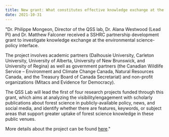 ```yaml
---
title: New grant: What constitutes effective knowledge exchange at the environmental science-policy interface?
date: 2021-10-31
---
```


"Dr. Philippe Mongeon, Director of the QSS lab, Dr. Alana Westwood (Lead PI) and Dr. Matthew Falconer received a SSHRC partnership development grant to investigate 
knowledge exchange at the environmental science-policy interface. 

The project involves academic partners (Dalhousie University, Carleton University, University of Alberta, University of New Brunswick, and University of Regina) 
as well as government partners (the Canadian Wildlife Service – Environment and Climate Change Canada, Natural Resources Canada, and the Treasury Board of Canada Secretariat) 
and non-profit organizations (Mitacs and Evidence for Democracy).

The QSS Lab will lead the first of four research projects funded through this grant, which aims at analyzing the visibility/engagement with scholarly publications about forest science in publicly-available policy, news, and social media, and identify whether there are features, keywords, or subject areas that support greater uptake of forest science knowledge in these public venues. 

More details about the project can be found [here](project/forest-science/)." 

<!--more-->

